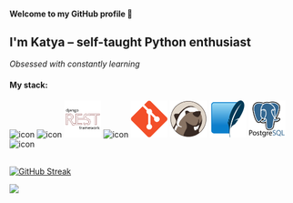 <h4>Welcome to my GitHub profile 🌸</h4>
<h2>I'm Katya – self-taught Python enthusiast</h2>

<i>Obsessed with constantly learning</i>

<h4>My stack:</h4>
<div>
  <img src="https://techstack-generator.vercel.app/python-icon.svg" title="Python" alt="icon" width="65" height="65" />
  <img src="https://techstack-generator.vercel.app/django-icon.svg" title="Django" alt="icon" width="65" height="65" />
  <img src="https://github.com/devicons/devicon/blob/master/icons/djangorest/djangorest-original-wordmark.svg" title="DRF" alt="icon" width="65" height="65" />
  <img src="https://docs.aiogram.dev/en/dev-3.x/_static/logo.png" title="Aiogram" alt="icon" width="65" height="65" />
  <img src="https://github.com/devicons/devicon/blob/master/icons/git/git-original.svg" title="Git" alt="icon" width="65" height="65" />
  <img src="https://github.com/devicons/devicon/blob/master/icons/dbeaver/dbeaver-original.svg" title="DBeaver" alt="icon" width="65" height="65" />
  <img src="https://github.com/devicons/devicon/blob/master/icons/sqlite/sqlite-original.svg" title="Sqlite" alt="icon" width="65" height="65" />
  <img src="https://github.com/devicons/devicon/blob/master/icons/postgresql/postgresql-original-wordmark.svg" title="PostgreSQL" alt="icon" width="65" height="65" />
  
  <img src="https://techstack-generator.vercel.app/docker-icon.svg" title="Docker" alt="icon" width="65" height="65" />
  
</div>
<br>

<a href="https://git.io/streak-stats"><img src="https://github-readme-streak-stats.herokuapp.com?user=kkhitalenko&theme=tokyonight-duo&date_format=%5BY%20%5DM%20j&card_width=40&card_height=40" alt="GitHub Streak" /></a>
<br>

<img src="https://komarev.com/ghpvc/?username=kkhitalenko&abbreviated=true&color=C71585" />
